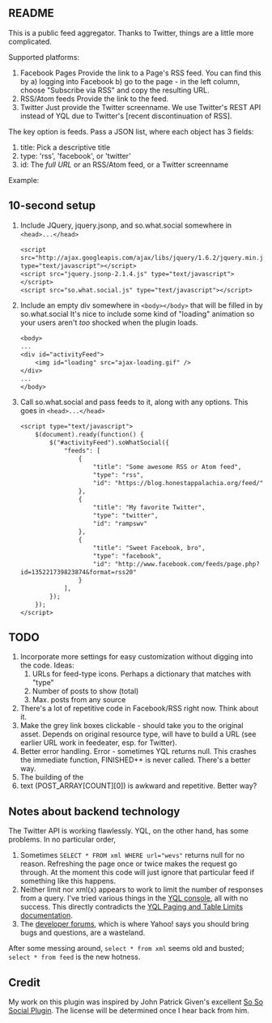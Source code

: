 README
------

This is a public feed aggregator. 
Thanks to Twitter, things are a little more complicated.

Supported platforms:

1.  Facebook Pages
    Provide the link to a Page's RSS feed. You can find this by
    a) logging into Facebook
    b) go to the page - in the left column, choose "Subscribe via RSS" and copy the resulting URL.
2.  RSS/Atom feeds
    Provide the link to the feed.
3.  Twitter
    Just provide the Twitter screenname. We use Twitter's REST API instead of YQL due to Twitter's [recent discontinuation of RSS].

The key option is feeds. Pass a JSON list, where each object has 3 fields:

1.  title: Pick a descriptive title
2.  type: 'rss', 'facebook', or 'twitter'
3.  id: The *full URL* or an RSS/Atom feed, or a Twitter screenname

Example:

## 10-second setup

1.  Include JQuery, jquery.jsonp, and so.what.social somewhere in `<head>...</head>`

        <script src="http://ajax.googleapis.com/ajax/libs/jquery/1.6.2/jquery.min.js" type="text/javascript"></script>
        <script src="jquery.jsonp-2.1.4.js" type="text/javascript"></script>
        <script src="so.what.social.js" type="text/javascript"></script>

2.  Include an empty div somewhere in `<body></body>` that will be filled in by so.what.social
    It's nice to include some kind of "loading" animation so your users aren't *too* shocked when the plugin loads.
    
        <body>
        ...
        <div id="activityFeed">
            <img id="loading" src="ajax-loading.gif" />
        </div>
        ...
        </body>

3.  Call so.what.social and pass feeds to it, along with any options. This goes in `<head>...</head>`

        <script type="text/javascript">
            $(document).ready(function() {
                $("#activityFeed").soWhatSocial({
                    "feeds": [
                        {
                            "title": "Some awesome RSS or Atom feed",
                            "type": "rss",
                            "id": "https://blog.honestappalachia.org/feed/"
                        },
                        {
                            "title": "My favorite Twitter",
                            "type": "twitter",
                            "id": "rampswv"
                        },
                        {
                            "title": "Sweet Facebook, bro",
                            "type": "facebook",
                            "id": "http://www.facebook.com/feeds/page.php?id=135221739823874&format=rss20"
                        }
                    ],
                });
            });
        </script>

## TODO

1.  Incorporate more settings for easy customization without digging into the code.
    Ideas:
    1.  URLs for feed-type icons. Perhaps a dictionary that matches with "type"
    2.  Number of posts to show (total)
    3.  Max. posts from any source
2.  There's a lot of repetitive code in Facebook/RSS right now. Think about it.
3.  Make the grey link boxes clickable - should take you to the original asset.
    Depends on original resource type, will have to build a URL (see earlier URL work in feedeater,
    esp. for Twitter).
4.  Better error handling.
    Error - sometimes YQL returns null. This crashes the immediate function, FINISHED++ is never called.
    There's a better way.
5.  The building of the <li> text (POST_ARRAY[COUNT][0]) is awkward and repetitive. Better way?

## Notes about backend technology

The Twitter API is working flawlessly. YQL, on the other hand, has some problems. In no particular order,

1.  Sometimes `SELECT * FROM xml WHERE url="wevs"` returns null for no reason. Refreshing the page once or
    twice makes the request go through. At the moment this code will just ignore that particular feed if
    something like this happens. 
2.  Neither limit nor xml(x) appears to work to limit the number of responses from a query. I've tried
    various things in the [YQL console], all with no success. This directly contradicts the [YQL Paging and Table Limits documentation].
3.  The [developer forums], which is where Yahoo! says you should bring bugs and questions, are a
    wasteland.

After some messing around, `select * from xml` seems old and busted; `select * from feed` is the new
hotness.

## Credit

My work on this plugin was inspired by John Patrick Given's excellent [So So Social Plugin]. The license
will be determined once I hear back from him.

[So So Social Plugin]: http://johnpatrickgiven.com/jquery/soSoSocial/
[YQL console]: http://developer.yahoo.com/yql/console/
[YQL Paging and Table Limits documentation]: http://developer.yahoo.com/yql/guide/paging.html
[developer forums]: http://developer.yahoo.com/forum/YQL/
